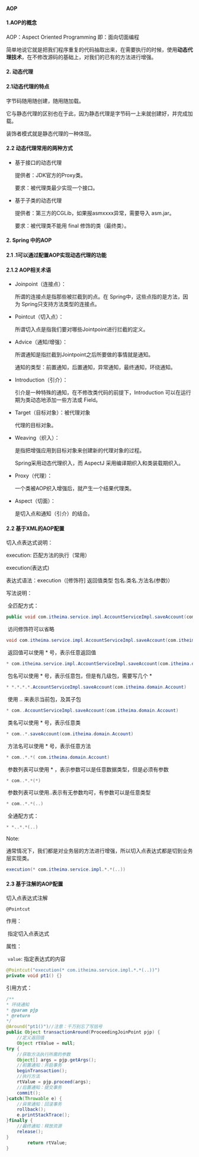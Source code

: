 #### AOP

#### 1.AOP的概念

AOP：Aspect Oriented Programming 即：面向切面编程

简单地说它就是把我们程序重复的代码抽取出来，在需要执行的时候，使用**动态代理技术**，在不修改源码的基础上，对我们的已有的方法进行增强。

#### 2. 动态代理

#### 2.1动态代理的特点

字节码随用随创建，随用随加载。

它与静态代理的区别也在于此，因为静态代理是字节码一上来就创建好，并完成加载。

装饰者模式就是静态代理的一种体现。

#### 2.2 动态代理常用的两种方式

* 基于接口的动态代理

  提供者：JDK官方的Proxy类。

  要求：被代理类最少实现一个接口。

* 基于子类的动态代理

  提供者：第三方的CGLib，如果报asmxxxx异常，需要导入 asm.jar。

  要求：被代理类不能用 final 修饰的类（最终类）。

#### 2. Spring 中的AOP

#### 2.1 .1可以通过配置AOP实现动态代理的功能

#### 2.1.2 AOP相关术语

* Joinpoint（连接点）：

  所谓的连接点是指那些被拦截到的点。在 Spring中，这些点指的是方法，因为 Spring只支持方法类型的连接点。

* Pointcut（切入点）：

  所谓切入点是指我们要对哪些Jointpoint进行拦截的定义。

* Advice（通知/增强）：

  所谓通知是指拦截到Jointpoint之后所要做的事情就是通知。

  通知的类型：前置通知，后置通知，异常通知，最终通知，环绕通知。

* Introduction（引介）：

  引介是一种特殊的通知，在不修改类代码的前提下，Introduction 可以在运行期为类动态地添加一些方法或 Field。

* Target（目标对象）：被代理对象

  代理的目标对象。

* Weaving（织入）：

  是指把增强应用到目标对象来创建新的代理对象的过程。

  Spring采用动态代理织入，而 AspectJ 采用编译期织入和类装载期织入。

* Proxy（代理）：

  一个类被AOP织入增强后，就产生一个结果代理类。

* Aspect（切面）：

  是切入点和通知（引介）的结合。

#### 2.2 基于XML的AOP配置

切入点表达式说明：

execution: 匹配方法的执行（常用）

execution(表达式)

表达式语法：execution（[修饰符] 返回值类型 包名.类名.方法名(参数)）

写法说明：

​		全匹配方式：

```java
public void com.itheima.service.impl.AccountServiceImpl.saveAccount(com.itheima.domain.Account)
```

​		访问修饰符可以省略

```java
void com.itheima.service.impl.AccountServiceImpl.saveAccount(com.itheima.domain.Account)
```

​		返回值可以使用 * 号，表示任意返回值

```java
* com.itheima.service.impl.AccountServiceImpl.saveAccount(com.itheima.domain.Account)
```

​		包名可以使用 * 号，表示任意包，但是有几级包，需要写几个 * 

```java
* *.*.*.*.AccountServiceImpl.saveAccount(com.itheima.domain.Account)
```

​		使用 .. 来表示当前包，及其子包

```java
* com..AccountServiceImpl.saveAccount(com.itheima.domain.Account)
```

​		类名可以使用 * 号，表示任意类

```java
* com..*.saveAccount(com.itheima.domain.Account)
```

​		方法名可以使用 * 号，表示任意方法

```java
* com..*.*( com.itheima.domain.Account)
```

​		参数列表可以使用 * ，表示参数可以是任意数据类型，但是必须有参数

```java
* com..*.*(*)
```

​		参数列表可以使用..表示有无参数均可，有参数可以是任意类型  

```java
* com..*.*(..)
```

​		全通配方式：

```java
* *..*.*(..)
```



Note:

通常情况下，我们都是对业务层的方法进行增强，所以切入点表达式都是切到业务层实现类。

```java
execution(* com.itheima.service.impl.*.*(..))
```

#### 2.3 基于注解的AOP配置

切入点表达式注解

```@Pointcut```

作用：

​	指定切入点表达式

属性：

​	```value```: 指定表达式的内容

```java
@Pointcut("execution(* com.itheima.service.impl.*.*(..))")
private void pt1() {}
```

引用方式：

```java
/**
* 环绕通知
* @param pjp
* @return
*/
@Around("pt1()")//注意：千万别忘了写括号
public Object transactionAround(ProceedingJoinPoint pjp) {
    //定义返回值
    Object rtValue = null;
try {
    //获取方法执行所需的参数
    Object[] args = pjp.getArgs();
    //前置通知：开启事务
    beginTransaction();
    //执行方法
    rtValue = pjp.proceed(args);
    //后置通知：提交事务
    commit();
}catch(Throwable e) {
    //异常通知：回滚事务
    rollback();
    e.printStackTrace();
}finally {
    //最终通知：释放资源
    release();
}
        return rtValue;
}
```

